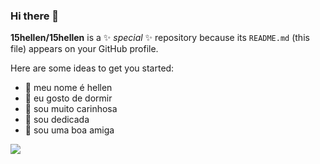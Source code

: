 ### Hi there 👋

**15hellen/15hellen** is a ✨ _special_ ✨ repository because its `README.md` (this file) appears on your GitHub profile.

Here are some ideas to get you started:

- 🔭 meu nome é hellen
- 🌱 eu gosto de dormir
- 👯 sou muito carinhosa
- 🤔 sou dedicada
- 💬 sou uma boa amiga




![](https://media.tenor.com/SXwIb31R5qUAAAAC/goodnight.gif)
